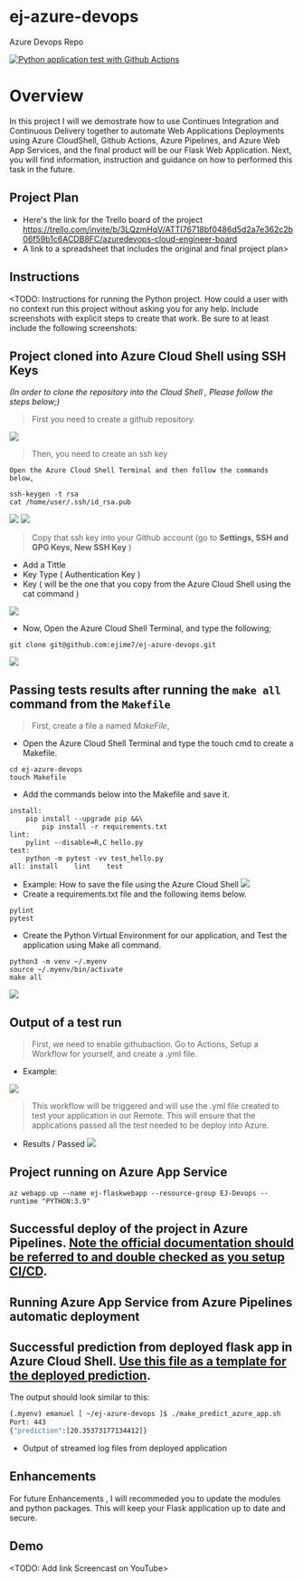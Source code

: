 # ej-azure-devops
Azure Devops Repo


[![Python application test with Github Actions](https://github.com/ejime7/ej-azure-devops/actions/workflows/pythonapp.yml/badge.svg)](https://github.com/ejime7/ej-azure-devops/actions/workflows/pythonapp.yml)

# Overview

In this project I will we demostrate how to use Continues Integration and Continuous Delivery together to automate Web Applications Deployments using Azure CloudShell,
Github Actions, Azure Pipelines, and Azure Web App Services, and the final product will be our Flask Web Application. Next, you will find information, instruction and guidance on how to performed this task in the future. 

## Project Plan

* Here's the link for the Trello board of the project
 https://trello.com/invite/b/3LQzmHqV/ATTI76718bf0486d5d2a7e362c2b06f59b1c6ACDB8FC/azuredevops-cloud-engineer-board
* A link to a spreadsheet that includes the original and final project plan>

## Instructions
<TODO:  Instructions for running the Python project.  How could a user with no context run this project without asking you for any help.  Include screenshots with explicit steps to create that work. Be sure to at least include the following screenshots:

## Project cloned into Azure Cloud Shell using SSH Keys
*(In order to clone the repository into the Cloud Shell , Please follow the steps below;)*
 >First you need to create a github repository.

 ![](Images/Create_Repository.png)
 
 
 >Then, you need to create an ssh key
 ```
 Open the Azure Cloud Shell Terminal and then follow the commands below,
 
 ssh-keygen -t rsa
 cat /home/user/.ssh/id_rsa.pub
 ```
 ![](Images/rsa.png)
 ![](Images/cat_ssh.png)
 >Copy that ssh key into your Github account (go to  **Settings, SSH and GPG Keys, New SSH Key** )
  * Add a Tittle
  * Key Type ( Authentication Key )
  * Key ( will be the one that you copy from the Azure Cloud Shell using the cat command )
  
 ![](Images/git_ssh_keys.png)
  
  * Now, Open the Azure Cloud Shell Terminal, and type the following;
 ```
 git clone git@github.com:ejime7/ej-azure-devops.git

 ```   
   ![](Images/clone_repo_ssh_new.png)
   

## Passing tests results after running the `make all` command from the `Makefile`
>First, create a file a named *MakeFile*,
* Open the Azure Cloud Shell Terminal and type the touch cmd to create a Makefile.
```
cd ej-azure-devops
touch Makefile
```
* Add the commands below into the Makefile and save it.
```
install:
	pip install --upgrade pip &&\
		pip install -r requirements.txt
lint:
	pylint --disable=R,C hello.py
test:
	python -m pytest -vv test_hello.py
all: install    lint    test
```   
* Example: How to save the file using the Azure Cloud Shell
![](Images/Makefile_AzureCloud.png)
* Create a requirements.txt file and the following items below.
```
pylint
pytest
```
* Create the Python Virtual Environment for our application, and Test the application using Make all command.
```
python3 -m venv ~/.myenv
source ~/.myenv/bin/activate
make all
```    
![](Images/make_all.png)

## Output of a test run
> First, we need to enable githubaction. Go to Actions, Setup a Workflow for yourself, and create a .yml file.
* Example:

![](Images/githubactions_workflow.png)
> This workflow will be triggered and will use the .yml file created to test your application in our Remote. This will ensure that the 
applications passed all the test needed to be deploy into Azure.
* Results / Passed
![](Images/githubactions.png)

## Project running on Azure App Service
```
az webapp up --name ej-flaskwebapp --resource-group EJ-Devops --runtime "PYTHON:3.9"
```

## Successful deploy of the project in Azure Pipelines.  [Note the official documentation should be referred to and double checked as you setup CI/CD](https://docs.microsoft.com/en-us/azure/devops/pipelines/ecosystems/python-webapp?view=azure-devops).

## Running Azure App Service from Azure Pipelines automatic deployment

## Successful prediction from deployed flask app in Azure Cloud Shell.  [Use this file as a template for the deployed prediction](https://github.com/udacity/nd082-Azure-Cloud-DevOps-Starter-Code/blob/master/C2-AgileDevelopmentwithAzure/project/starter_files/flask-sklearn/make_predict_azure_app.sh).
The output should look similar to this:

```bash
(.myenv) emanuel [ ~/ej-azure-devops ]$ ./make_predict_azure_app.sh
Port: 443
{"prediction":[20.35373177134412]}
```

* Output of streamed log files from deployed application

> 

## Enhancements

For future Enhancements , I will recommeded you to update the modules and python packages. This will keep your Flask application up to date and secure.  

## Demo 

<TODO: Add link Screencast on YouTube>

